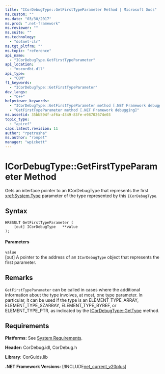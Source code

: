 ```yaml
---
title: "ICorDebugType::GetFirstTypeParameter Method | Microsoft Docs"
ms.custom: ""
ms.date: "03/30/2017"
ms.prod: ".net-framework"
ms.reviewer: ""
ms.suite: ""
ms.technology: 
  - "dotnet-clr"
ms.tgt_pltfrm: ""
ms.topic: "reference"
api_name: 
  - "ICorDebugType.GetFirstTypeParameter"
api_location: 
  - "mscordbi.dll"
api_type: 
  - "COM"
f1_keywords: 
  - "ICorDebugType::GetFirstTypeParameter"
dev_langs: 
  - "C++"
helpviewer_keywords: 
  - "ICorDebugType::GetFirstTypeParameter method [.NET Framework debugging]"
  - "GetFirstTypeParameter method [.NET Framework debugging]"
ms.assetid: 35bb594f-af6a-4349-83fe-e98702674e03
topic_type: 
  - "apiref"
caps.latest.revision: 11
author: "rpetrusha"
ms.author: "ronpet"
manager: "wpickett"
---
```

# ICorDebugType::GetFirstTypeParameter Method
Gets an interface pointer to an ICorDebugType that represents the first <xref:System.Type> parameter of the type represented by this `ICorDebugType`.  
  
## Syntax  
  
```  
HRESULT GetFirstTypeParameter (  
    [out] ICorDebugType   **value  
);  
```  
  
#### Parameters  
 `value`  
 [out] A pointer to the address of an `ICorDebugType` object that represents the first parameter.  
  
## Remarks  
 `GetFirstTypeParameter` can be called in cases where the additional information about the type involves, at most, one type parameter. In particular, it can be used if the type is an ELEMENT_TYPE_ARRAY, ELEMENT_TYPE_SZARRAY, ELEMENT_TYPE_BYREF, or ELEMENT_TYPE_PTR, as indicated by the [ICorDebugType::GetType](../../../../docs/framework/unmanaged-api/debugging/icordebugtype-gettype-method.md) method.  
  
## Requirements  
 **Platforms:** See [System Requirements](../../../../docs/framework/get-started/system-requirements.md).  
  
 **Header:** CorDebug.idl, CorDebug.h  
  
 **Library:** CorGuids.lib  
  
 **.NET Framework Versions:** [!INCLUDE[net_current_v20plus](../../../../includes/net-current-v20plus-md.md)]